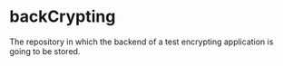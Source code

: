 # backCrypting
The repository in which the backend of a test encrypting application is going to be stored.
